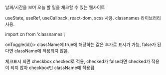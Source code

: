 날짜/시간을 보며 오늘 할 일을 체크할 수 있는 웹사이트


useState, useRef, useCallback, react-dom, scss 사용.
classnames 라이브러리 사용.

import cn from 'classnames';

<div className={cn('checkbox', { checked })} onClick={() => onToggle(id)}> 
className에 true에 해당하는 값은 추가로 표시가 가능, false가 된다면 className에 적용되지 않음.

 체크표시 되면 checkbox checked로 적용, checked가 false라면 checked가 적용이 되지 않아 checkbox만 className에 적용됨.
